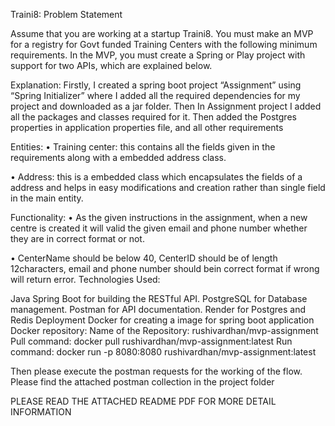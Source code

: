 Traini8: Problem Statement

Assume that you are working at a startup Traini8. You must make an MVP for a registry for Govt funded Training Centers with the following minimum requirements. In the MVP, you must create a Spring or Play project with support for two APIs, which are explained below.

Explanation:
         Firstly, I created a spring boot project “Assignment” using “Spring Initializer” where I added all the required dependencies for my project and downloaded as a jar folder. Then In Assignment project I added all the packages and classes required for it. Then added the Postgres properties in application properties file, and all other requirements

Entities: 
  • Training center: this contains all the fields given in the requirements along with a embedded address class.

  • Address: this is a embedded class which encapsulates the fields of a address and helps in easy modifications and creation rather than single field in the main entity.
  
Functionality: 
  • As the given instructions in the assignment, when a new centre is created it will valid the given email and phone number whether they are in correct format or not.

  • CenterName should be below 40, CenterID should be of length 12characters, email and phone number should bein correct format if wrong will return error. Technologies Used:

Java Spring Boot for building the RESTful API.
PostgreSQL for Database management.
Postman for API documentation.
Render for Postgres and Redis Deployment
Docker for creating a image for spring boot application
Docker repository: Name of the Repository: rushivardhan/mvp-assignment Pull command: docker pull rushivardhan/mvp-assignment:latest Run command: docker run -p 8080:8080 rushivardhan/mvp-assignment:latest

Then please execute the postman requests for the working of the flow. Please find the attached postman collection in the project folder

PLEASE READ THE ATTACHED README PDF FOR MORE DETAIL INFORMATION
